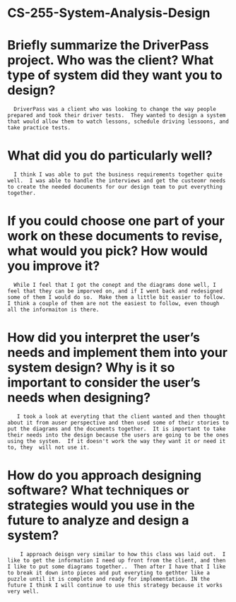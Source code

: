 # CS-255-System-Analysis-Design

# Briefly summarize the DriverPass project. Who was the client? What type of system did they want you to design?
      DriverPass was a client who was looking to change the way people prepared and took their driver tests.  They wanted to design a system that would allow them to watch lessons, schedule driving lessoons, and take practice tests. 
      
# What did you do particularly well?
      I think I was able to put the business requirements together quite well.  I was able to handle the interviews and get the custeomr needs to create the needed documents for our design team to put everything together. 
      
# If you could choose one part of your work on these documents to revise, what would you pick? How would you improve it?
      While I feel that I got the conept and the diagrams done well, I feel that they can be imporved on, and if I went back and redesigned some of them I would do so.  Make them a little bit easier to follow.  I think a couple of them are not the easiest to follow, even though all the informaiton is there. 
      
# How did you interpret the user’s needs and implement them into your system design? Why is it so important to consider the user’s needs when designing?
       I took a look at everyting that the client wanted and then thought about it from auser perspective and then used some of their stories to put the diagrams and the documents together.  It is important to take their needs into the design because the users are going to be the ones using the system.  If it doesn't work the way they want it or need it to, they  will not use it.  
       
# How do you approach designing software? What techniques or strategies would you use in the future to analyze and design a system?
        I approach deisgn very similar to how this class was laid out.  I like to get the information I need up front from the client, and then I like to put some diagrams together..  Then after I have that I like to break it down into pieces and put everyting to gethter like a puzzle until it is complete and ready for implementation. IN the future I think I will continue to use this strategy because it works very well. 
